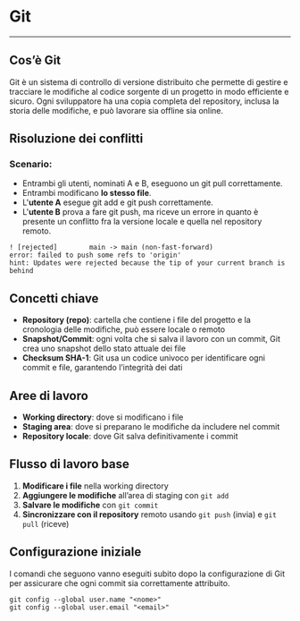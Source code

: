 # Git
---
## Cos’è Git
Git è un sistema di controllo di versione distribuito che permette di gestire e tracciare le modifiche al codice sorgente di un progetto in modo efficiente e sicuro. Ogni sviluppatore ha una copia completa del repository, inclusa la storia delle modifiche, e può lavorare sia offline sia online.

## Risoluzione dei conflitti

### Scenario:

- Entrambi gli utenti, nominati A e B, eseguono un git pull correttamente.
- Entrambi modificano **lo stesso file**.
- L'**utente A** esegue git add e git push correttamente.
- L'**utente B** prova a fare git push, ma riceve un errore in quanto è presente un conflitto fra la versione locale e quella nel repository remoto.

```
! [rejected]        main -> main (non-fast-forward)
error: failed to push some refs to 'origin'
hint: Updates were rejected because the tip of your current branch is behind
```

## Concetti chiave
- **Repository (repo)**: cartella che contiene i file del progetto e la cronologia delle modifiche, può essere locale o remoto
- **Snapshot/Commit**: ogni volta che si salva il lavoro con un commit, Git crea uno snapshot dello stato attuale dei file
- **Checksum SHA-1**: Git usa un codice univoco per identificare ogni commit e file, garantendo l’integrità dei dati

## Aree di lavoro
- **Working directory**: dove si modificano i file
- **Staging area**: dove si preparano le modifiche da includere nel commit
- **Repository locale**: dove Git salva definitivamente i commit

## Flusso di lavoro base
1. **Modificare i file** nella working directory
2. **Aggiungere le modifiche** all’area di staging con ```git add```
3. **Salvare le modifiche** con ```git commit```
4. **Sincronizzare con il repository** remoto usando ```git push``` (invia) e ```git pull``` (riceve)

## Configurazione iniziale
I comandi che seguono vanno eseguiti subito dopo la configurazione di Git per assicurare che ogni commit sia correttamente attribuito.
```
git config --global user.name "<nome>"
git config --global user.email "<email>"
```
